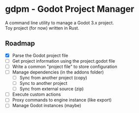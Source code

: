 # gdpm - Godot Project Manager

A command line utility to manage a Godot 3.x project.  
Toy project (for now) written in Rust.

## Roadmap

- [x] Parse the Godot project file
- [ ] Get project information using the project.godot file
- [ ] Write a common "project file" to store configuration
- [ ] Manage dependencies (in the addons folder)
  - [ ] Sync from another project (copy)
  - [ ] Sync to another project
  - [ ] Sync from external source (zip)
- [ ] Execute custom actions
- [ ] Proxy commands to engine instance (like export)
- [ ] Manage Godot instances (maybe)
